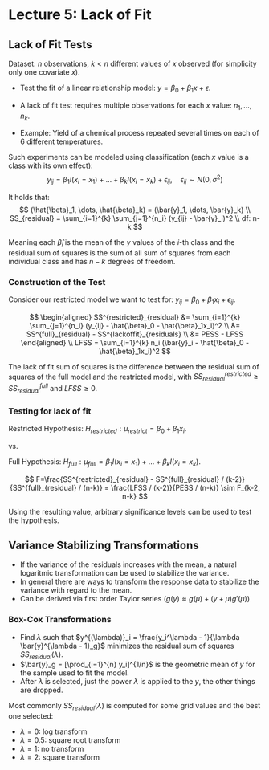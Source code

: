 # Lecture 5: Lack of Fit

## Lack of Fit Tests

Dataset: $n$ observations, $k<n$ different values of $x$ observed (for simplicity only one covariate $x$).

- Test the fit of a linear relationship model: $y = \beta_0 + \beta_1x + \epsilon$.

- A lack of fit test requires multiple observations for each $x$ value: $n_1, \dots, n_k$.

- Example: Yield of a chemical process repeated several times on each of 6 different temperatures.

Such experiments can be modeled using classification (each $x$ value is a class with its own effect):
$$
    y_{ij} = \beta_1I(x_i = x_1) + \dots + \beta_kI(x_i = x_k) + \epsilon_{ij}, \quad \epsilon_{ij} \sim N(0, \sigma^2)
$$

It holds that:
$$
    (\hat{\beta}_1, \dots, \hat{\beta}_k) = (\bar{y}_1, \dots, \bar{y}_k) \\
    SS_{residual} = \sum_{i=1}^{k} \sum_{j=1}^{n_i} (y_{ij} - \bar{y}_i)^2 \\
    df: n-k
$$

Meaning each $\hat{\beta}_i$ is the mean of the $y$ values of the $i$-th class and the residual sum of squares is the sum of all sum of squares from each individual class and has $n-k$ degrees of freedom.

### Construction of the Test

Consider our restricted model we want to test for: $y_{ij} = \beta_0 + \beta_1x_i + \epsilon_{ij}$.

$$
\begin{aligned}
    SS^{restricted}_{residual} &= \sum_{i=1}^{k} \sum_{j=1}^{n_i} (y_{ij} - \hat{\beta}_0 - \hat{\beta}_1x_i)^2 \\
    &= SS^{full}_{residual} - SS^{lackoffit}_{residuals} \\
    &= PESS - LFSS
\end{aligned} \\
LFSS = \sum_{i=1}^{k} n_i (\bar{y}_i - \hat{\beta}_0 - \hat{\beta}_1x_i)^2
$$

The lack of fit sum of squares is the difference between the residual sum of squares of the full model and the restricted model, with $SS^{restricted}_{residual} \geq SS^{full}_{residual}$ and $LFSS \geq 0$.

### Testing for lack of fit

Restricted Hypothesis: $H_{restricted}: \mu_{restrict} = \beta_0 + \beta_1x_i$.

vs.

Full Hypothesis: $H_{full}: \mu_{full} = \beta_1I(x_i=x_1) + \dots + \beta_kI(x_i=x_k)$.

$$
    F=\frac{SS^{restricted}_{residual} - SS^{full}_{residual} / (k-2)}{SS^{full}_{residual} / (n-k)} = \frac{LFSS / (k-2)}{PESS / (n-k)} \sim F_{k-2, n-k}
$$

Using the resulting value, arbitrary significance levels can be used to test the hypothesis.

## Variance Stabilizing Transformations

- If the variance of the residuals increases with the mean, a natural logaritmic transformation can be used to stabilize the variance.
- In general there are ways to transform the response data to stabilize the variance with regard to the mean.
- Can be derived via first order Taylor series ($g(y) \approx g(\mu) + (y+\mu)g'(\mu)$)

### Box-Cox Transformations

- Find $\lambda$ such that $y^{(\lambda)}_i = \frac{y_i^\lambda - 1}{\lambda \bar{y}^{\lambda - 1}_g}$ minimizes the residual sum of squares $SS_{residual}(\lambda)$.
- $\bar{y}_g = [\prod_{i=1}^{n} y_i]^{1/n}$ is the geometric mean of $y$ for the sample used to fit the model.
- After $\lambda$ is selected, just the power $\lambda$ is applied to the $y$, the other things are dropped.

Most commonly $SS_{residual}(\lambda)$ is computed for some grid values and the best one selected:

- $\lambda = 0$: log transform
- $\lambda = 0.5$: square root transform
- $\lambda = 1$: no transform
- $\lambda = 2$: square transform

